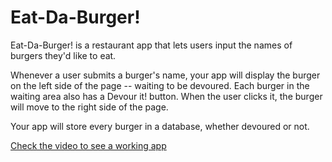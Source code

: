 # Eat-Da-Burger!

<p>Eat-Da-Burger! is a restaurant app that lets users input the names of burgers they'd like to eat.</p>

<p>Whenever a user submits a burger's name, your app will display the burger on the left side of the page -- waiting to be devoured.
Each burger in the waiting area also has a Devour it! button. When the user clicks it, the burger will move to the right side of the page.</p>

<p>Your app will store every burger in a database, whether devoured or not.</p>

<a href="Eat-Da-Burger!.webm">Check the video to see a working app</a>

